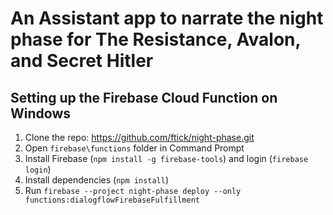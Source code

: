# An Assistant app to narrate the night phase for The Resistance, Avalon, and Secret Hitler

## Setting up the Firebase Cloud Function on Windows
1. Clone the repo: https://github.com/ftick/night-phase.git
2. Open `firebase\functions` folder in Command Prompt
3. Install Firebase (`npm install -g firebase-tools`) and login (`firebase login`)
4. Install dependencies (`npm install`)
5. Run `firebase --project night-phase deploy --only functions:dialogflowFirebaseFulfillment`
